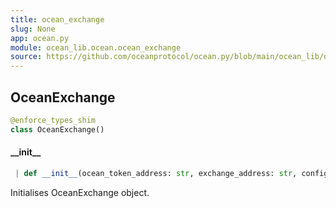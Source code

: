 ```yaml
---
title: ocean_exchange
slug: None
app: ocean.py
module: ocean_lib.ocean.ocean_exchange
source: https://github.com/oceanprotocol/ocean.py/blob/main/ocean_lib/ocean/ocean_exchange.py
---
```

## OceanExchange

```python
@enforce_types_shim
class OceanExchange()
```

#### \_\_init\_\_

```python
 | def __init__(ocean_token_address: str, exchange_address: str, config: Config)
```

Initialises OceanExchange object.

